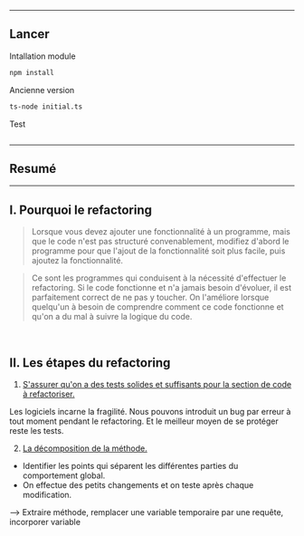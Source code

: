 
<hr>

## Lancer
Intallation module
```bash
npm install
```

Ancienne version
```bash
ts-node initial.ts
```

Test
```bash

```

<hr>

## Resumé

<hr>

## I.  Pourquoi le refactoring

> Lorsque vous devez ajouter une fonctionnalité à un programme, mais que le code n'est pas structuré convenablement, modifiez d'abord le programme pour que l'ajout de la fonctionnalité soit plus facile, puis ajoutez la fonctionnalité.


> Ce sont les programmes qui conduisent à la nécessité d'effectuer le refactoring. Si le code fonctionne et n'a jamais besoin d'évoluer, il est parfaitement correct de ne pas y toucher.
On l'améliore lorsque quelqu'un à besoin de comprendre comment ce code fonctionne et qu'on a du mal à suivre la logique du code.

<br>

## II.  Les étapes du refactoring

1. <u>S'assurer qu'on a des tests solides et suffisants pour la section de code à refactoriser.</u>

Les logiciels incarne la fragilité. Nous pouvons introduit un bug par erreur à tout moment pendant le refactoring. Et le meilleur moyen de se protéger reste les tests.

2. <u>La décomposition de la méthode.</u>
- Identifier les points qui séparent les différentes parties du comportement global.
- On effectue des petits changements et on teste après chaque modification.

--> Extraire méthode, remplacer une variable temporaire par une requête, incorporer variable